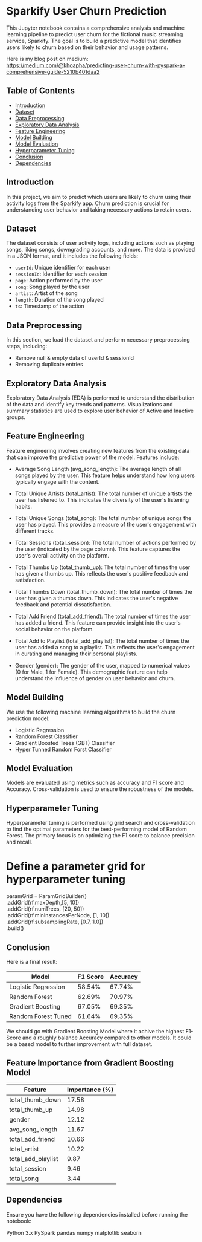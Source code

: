 # Sparkify User Churn Prediction

This Jupyter notebook contains a comprehensive analysis and machine learning pipeline to predict user churn for the fictional music streaming service, Sparkify. The goal is to build a predictive model that identifies users likely to churn based on their behavior and usage patterns.

Here is my blog post on medium: https://medium.com/@khoapha/predicting-user-churn-with-pyspark-a-comprehensive-guide-5210b401daa2

## Table of Contents

- [Introduction](#introduction)
- [Dataset](#dataset)
- [Data Preprocessing](#data-preprocessing)
- [Exploratory Data Analysis](#exploratory-data-analysis)
- [Feature Engineering](#feature-engineering)
- [Model Building](#model-building)
- [Model Evaluation](#model-evaluation)
- [Hyperparameter Tuning](#hyperparameter-tuning)
- [Conclusion](#conclusion)
- [Dependencies](#dependencies)

## Introduction

In this project, we aim to predict which users are likely to churn using their activity logs from the Sparkify app. Churn prediction is crucial for understanding user behavior and taking necessary actions to retain users.

## Dataset

The dataset consists of user activity logs, including actions such as playing songs, liking songs, downgrading accounts, and more. The data is provided in a JSON format, and it includes the following fields:

- `userId`: Unique identifier for each user
- `sessionId`: Identifier for each session
- `page`: Action performed by the user
- `song`: Song played by the user
- `artist`: Artist of the song
- `length`: Duration of the song played
- `ts`: Timestamp of the action

## Data Preprocessing

In this section, we load the dataset and perform necessary preprocessing steps, including:

- Remove null & empty data of userId & sessionId
- Removing duplicate entries


## Exploratory Data Analysis

Exploratory Data Analysis (EDA) is performed to understand the distribution of the data and identify key trends and patterns. Visualizations and summary statistics are used to explore user behavior of Active and Inactive groups.

## Feature Engineering

Feature engineering involves creating new features from the existing data that can improve the predictive power of the model. Features include:

- Average Song Length (avg_song_length): The average length of all songs played by the user. This feature helps understand how long users typically engage with the content.

- Total Unique Artists (total_artist): The total number of unique artists the user has listened to. This indicates the diversity of the user's listening habits.

- Total Unique Songs (total_song): The total number of unique songs the user has played. This provides a measure of the user's engagement with different tracks.

- Total Sessions (total_session): The total number of actions performed by the user (indicated by the page column). This feature captures the user's overall activity on the platform.

- Total Thumbs Up (total_thumb_up): The total number of times the user has given a thumbs up. This reflects the user's positive feedback and satisfaction.

- Total Thumbs Down (total_thumb_down): The total number of times the user has given a thumbs down. This indicates the user's negative feedback and potential dissatisfaction.

- Total Add Friend (total_add_friend): The total number of times the user has added a friend. This feature can provide insight into the user's social behavior on the platform.

- Total Add to Playlist (total_add_playlist): The total number of times the user has added a song to a playlist. This reflects the user's engagement in curating and managing their personal playlists.

- Gender (gender): The gender of the user, mapped to numerical values (0 for Male, 1 for Female). This demographic feature can help understand the influence of gender on user behavior and churn.

## Model Building

We use the following machine learning algorithms to build the churn prediction model:

- Logistic Regression
- Random Forest Classifier
- Gradient Boosted Trees (GBT) Classifier
- Hyper Tunned Random Forst Classifier

## Model Evaluation

Models are evaluated using metrics such as accuracy and F1 score and Accuracy. Cross-validation is used to ensure the robustness of the models.

## Hyperparameter Tuning

Hyperparameter tuning is performed using grid search and cross-validation to find the optimal parameters for the best-performing model of Random Forest. The primary focus is on optimizing the F1 score to balance precision and recall.


# Define a parameter grid for hyperparameter tuning
paramGrid = ParamGridBuilder() \
    .addGrid(rf.maxDepth,[5, 10]) \
    .addGrid(rf.numTrees, [20, 50]) \
    .addGrid(rf.minInstancesPerNode, [1, 10]) \
    .addGrid(rf.subsamplingRate, [0.7, 1.0]) \
    .build()

## Conclusion
Here is a final result:

| Model                 | F1 Score | Accuracy |
|-----------------------|----------|----------|
| Logistic Regression   | 58.54%   | 67.74%   |
| Random Forest         | 62.69%   | 70.97%   |
| Gradient Boosting     | 67.05%   | 69.35%   |
| Random Forest Tuned   | 61.64%   | 69.35%   |

We should go with Gradient Boosting Model where it achive the highest F1-Score and a roughly balance Accuracy compared to other models. It could be a based model to further improvement with full dataset. 

## Feature Importance from Gradient Boosting Model

| Feature            | Importance (%) |
|--------------------|----------------|
| total_thumb_down   | 17.58          |
| total_thumb_up     | 14.98          |
| gender             | 12.12          |
| avg_song_length    | 11.67          |
| total_add_friend   | 10.66          |
| total_artist       | 10.22          |
| total_add_playlist | 9.87           |
| total_session      | 9.46           |
| total_song         | 3.44           |


## Dependencies
Ensure you have the following dependencies installed before running the notebook:

Python 3.x
PySpark
pandas
numpy
matplotlib
seaborn

